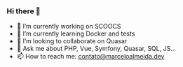### Hi there 👋

- 🔭 I’m currently working on SCOOCS
- 🌱 I’m currently learning Docker and tests
- 👯 I’m looking to collaborate on Quasar
- 💬 Ask me about PHP, Vue, Symfony, Quasar, SQL, JS...
- 📫 How to reach me: contato@marceloalmeida.dev
